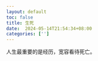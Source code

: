 ```yaml
---
layout: default
toc: false
title: 生死
date:  2024-05-14T21:54:34+08:00
categories: ['']
---
```


人生最重要的是经历，宽容看待死亡。

